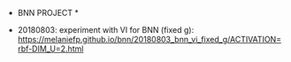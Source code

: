 * BNN PROJECT *

* 20180803: experiment with VI for BNN (fixed g):
        https://melaniefp.github.io/bnn/20180803_bnn_vi_fixed_g/ACTIVATION=rbf-DIM_U=2.html
